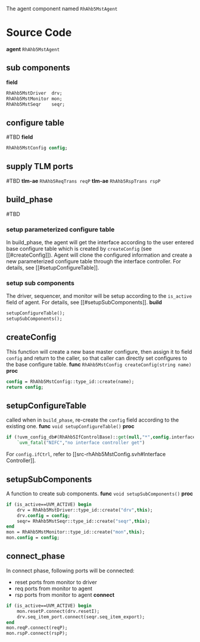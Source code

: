 The agent component named `RhAhb5MstAgent`
# Source Code
**agent** `RhAhb5MstAgent`

## sub components
**field**
```systemverilog
RhAhb5MstDriver  drv;
RhAhb5MstMonitor mon;
RhAhb5MstSeqr    seqr;
```
## configure table
#TBD 
**field**
```systemverilog
RhAhb5MstConfig config;
```
## supply TLM ports
#TBD 
**tlm-ae** `RhAhb5ReqTrans reqP`
**tlm-ae** `RhAhb5RspTrans rspP`
## build_phase
#TBD 
### setup parameterized configure table
In build_phase, the agent will get the interface according to the user entered base configure table which is created by `createConfig` (see [[#createConfig]]). Agent will clone the configured information and create a new parameterized configure table through the interface controller.
For details, see [[#setupConfigureTable]].
### setup sub components
The driver, sequencer, and monitor will be setup according to the `is_active` field of agent.
For details, see [[#setupSubComponents]].
**build**
```systemverilog
setupConfigureTable();
setupSubComponents();
```
## createConfig
This function will create a new base master configure, then assign it to field `config` and return to the caller, so that caller can directly set configures to the base configure table.
**func** `RhAhb5MstConfig createConfig(string name)`
**proc**
```systemverilog
config = RhAhb5MstConfig::type_id::create(name);
return config;
```
## setupConfigureTable
called when in `build_phase`, re-create the `config` field according to the existing one.
**func** `void setupConfigureTable()`
**proc**
```systemverilog
if (!uvm_config_db#(RhAhb5IfControlBase)::get(null,"*",config.interfacePath,config.ifCtrl))
	`uvm_fatal("NIFC","no interface controller get")
```
For `config.ifCtrl`, refer to [[src-rhAhb5MstConfig.svh#Interface Controller]].
## setupSubComponents
A function to create sub components.
**func** `void setupSubComponents()`
**proc**
```systemverilog
if (is_active==UVM_ACTIVE) begin
	drv = RhAhb5MstDriver::type_id::create("drv",this);
	drv.config = config;
	seqr= RhAhb5MstSeqr::type_id::create("seqr",this);
end
mon = RhAhb5MstMonitor::type_id::create("mon",this);
mon.config = config;
```
## connect_phase
In connect phase, following ports will be connected:
- reset ports from monitor to driver
- req ports from monitor to agent
- rsp ports from monitor to agent
**connect**
```systemverilog
if (is_active==UVM_ACTIVE) begin
	mon.resetP.connect(drv.resetI);
	drv.seq_item_port.connect(seqr.seq_item_export);
end
mon.reqP.connect(reqP);
mon.rspP.connect(rspP);
```
